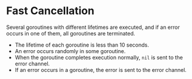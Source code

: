 # Fast Cancellation

Several goroutines with different lifetimes are executed, and if an error occurs in one of them,
all goroutines are terminated.

- The lifetime of each goroutine is less than 10 seconds.
- An error occurs randomly in some goroutine.
- When the goroutine completes execution normally, `nil` is sent to the error channel.
- If an error occurs in a goroutine, the error is sent to the error channel.
